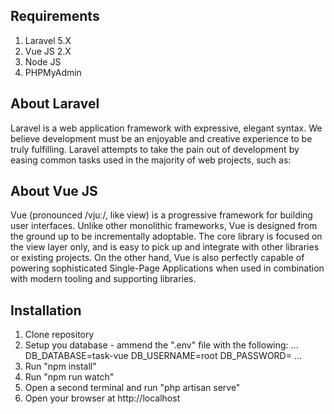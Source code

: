 ## Requirements

1. Laravel 5.X
2. Vue JS 2.X
3. Node JS
4. PHPMyAdmin

## About Laravel

Laravel is a web application framework with expressive, elegant syntax. We believe development must be an enjoyable and creative experience to be truly fulfilling. Laravel attempts to take the pain out of development by easing common tasks used in the majority of web projects, such as:

## About Vue JS

Vue (pronounced /vjuː/, like view) is a progressive framework for building user interfaces. Unlike other monolithic frameworks, Vue is designed from the ground up to be incrementally adoptable. The core library is focused on the view layer only, and is easy to pick up and integrate with other libraries or existing projects. On the other hand, Vue is also perfectly capable of powering sophisticated Single-Page Applications when used in combination with modern tooling and supporting libraries.

## Installation

1. Clone repository
2. Setup you database - ammend the ".env" file with the following:
...
DB_DATABASE=task-vue
DB_USERNAME=root
DB_PASSWORD=
...
3. Run "npm install"
4. Run "npm run watch"
5. Open a second terminal and run "php artisan serve"
6. Open your browser at http://localhost
